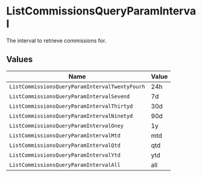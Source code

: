 # ListCommissionsQueryParamInterval

The interval to retrieve commissions for.


## Values

| Name                                           | Value                                          |
| ---------------------------------------------- | ---------------------------------------------- |
| `ListCommissionsQueryParamIntervalTwentyFourh` | 24h                                            |
| `ListCommissionsQueryParamIntervalSevend`      | 7d                                             |
| `ListCommissionsQueryParamIntervalThirtyd`     | 30d                                            |
| `ListCommissionsQueryParamIntervalNinetyd`     | 90d                                            |
| `ListCommissionsQueryParamIntervalOney`        | 1y                                             |
| `ListCommissionsQueryParamIntervalMtd`         | mtd                                            |
| `ListCommissionsQueryParamIntervalQtd`         | qtd                                            |
| `ListCommissionsQueryParamIntervalYtd`         | ytd                                            |
| `ListCommissionsQueryParamIntervalAll`         | all                                            |